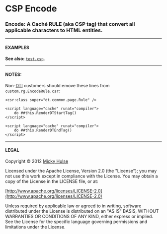 # CSP Encode

### Encode: A Caché RULE (aka CSP tag) that convert all applicable characters to HTML entities.

---

#### EXAMPLES

**See also:** [`test.csp`](https://github.com/mhulse/csp-enqueue/blob/master/enqueue/test.csp).

---

#### NOTES:

Non-[DTI](http://www.dtint.com/) customers should emove these lines from `custom.rg.EncodeRule.csr`:

```
<csr:class super="dt.common.page.Rule" />
```

```
<script language="cache" runat="compiler">
	do ##this.RenderDTStartTag()
</script>
```

```
<script language="cache" runat="compiler">
	do ##this.RenderDTEndTag()
</script>
```

---

#### LEGAL

Copyright © 2012 [Micky Hulse](http://mky.io)

Licensed under the Apache License, Version 2.0 (the "License"); you may not use this work except in compliance with the License. You may obtain a copy of the License in the LICENSE file, or at:

[http://www.apache.org/licenses/LICENSE-2.0](http://www.apache.org/licenses/LICENSE-2.0)

Unless required by applicable law or agreed to in writing, software distributed under the License is distributed on an "AS IS" BASIS, WITHOUT WARRANTIES OR CONDITIONS OF ANY KIND, either express or implied. See the License for the specific language governing permissions and limitations under the License.
